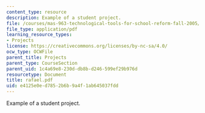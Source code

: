 ```yaml
---
content_type: resource
description: Example of a student project.
file: /courses/mas-963-technological-tools-for-school-reform-fall-2005/e4125e0ed7852b6b9a4f1ab645037fdd_rafael.pdf
file_type: application/pdf
learning_resource_types:
- Projects
license: https://creativecommons.org/licenses/by-nc-sa/4.0/
ocw_type: OCWFile
parent_title: Projects
parent_type: CourseSection
parent_uid: 1c4a69e8-230d-db8b-d246-599ef29b976d
resourcetype: Document
title: rafael.pdf
uid: e4125e0e-d785-2b6b-9a4f-1ab645037fdd
---
```

Example of a student project.
